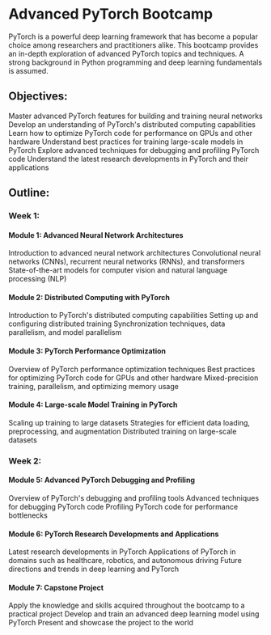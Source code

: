 # Advanced PyTorch Bootcamp

PyTorch is a powerful deep learning framework that has become a popular choice among researchers and practitioners alike. This bootcamp provides an in-depth exploration of advanced PyTorch topics and techniques. A strong background in Python programming and deep learning fundamentals is assumed.

## Objectives:

Master advanced PyTorch features for building and training neural networks
Develop an understanding of PyTorch's distributed computing capabilities
Learn how to optimize PyTorch code for performance on GPUs and other hardware
Understand best practices for training large-scale models in PyTorch
Explore advanced techniques for debugging and profiling PyTorch code
Understand the latest research developments in PyTorch and their applications

## Outline:

### Week 1:
#### Module 1: Advanced Neural Network Architectures

Introduction to advanced neural network architectures
Convolutional neural networks (CNNs), recurrent neural networks (RNNs), and transformers
State-of-the-art models for computer vision and natural language processing (NLP)

#### Module 2: Distributed Computing with PyTorch

Introduction to PyTorch's distributed computing capabilities
Setting up and configuring distributed training
Synchronization techniques, data parallelism, and model parallelism

#### Module 3: PyTorch Performance Optimization

Overview of PyTorch performance optimization techniques
Best practices for optimizing PyTorch code for GPUs and other hardware
Mixed-precision training, parallelism, and optimizing memory usage

#### Module 4: Large-scale Model Training in PyTorch

Scaling up training to large datasets
Strategies for efficient data loading, preprocessing, and augmentation
Distributed training on large-scale datasets

### Week 2:
#### Module 5: Advanced PyTorch Debugging and Profiling

Overview of PyTorch's debugging and profiling tools
Advanced techniques for debugging PyTorch code
Profiling PyTorch code for performance bottlenecks

#### Module 6: PyTorch Research Developments and Applications

Latest research developments in PyTorch
Applications of PyTorch in domains such as healthcare, robotics, and autonomous driving
Future directions and trends in deep learning and PyTorch

#### Module 7: Capstone Project

Apply the knowledge and skills acquired throughout the bootcamp to a practical project
Develop and train an advanced deep learning model using PyTorch
Present and showcase the project to the world

